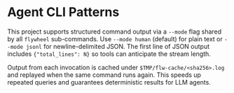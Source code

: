 # Agent CLI Patterns

This project supports structured command output via a `--mode` flag shared by all
`flywheel` sub-commands. Use `--mode human` (default) for plain text or
`--mode jsonl` for newline-delimited JSON. The first line of JSON output includes
`{"total_lines": N}` so tools can anticipate the stream length.

Output from each invocation is cached under `$TMP/flw-cache/<sha256>.log` and
replayed when the same command runs again. This speeds up repeated queries and
guarantees deterministic results for LLM agents.
